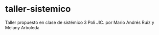 # taller-sistemico
Taller propuesto en clase de sistémico 3 Poli JIC. por Mario Andrés Ruiz y Melany Arboleda
